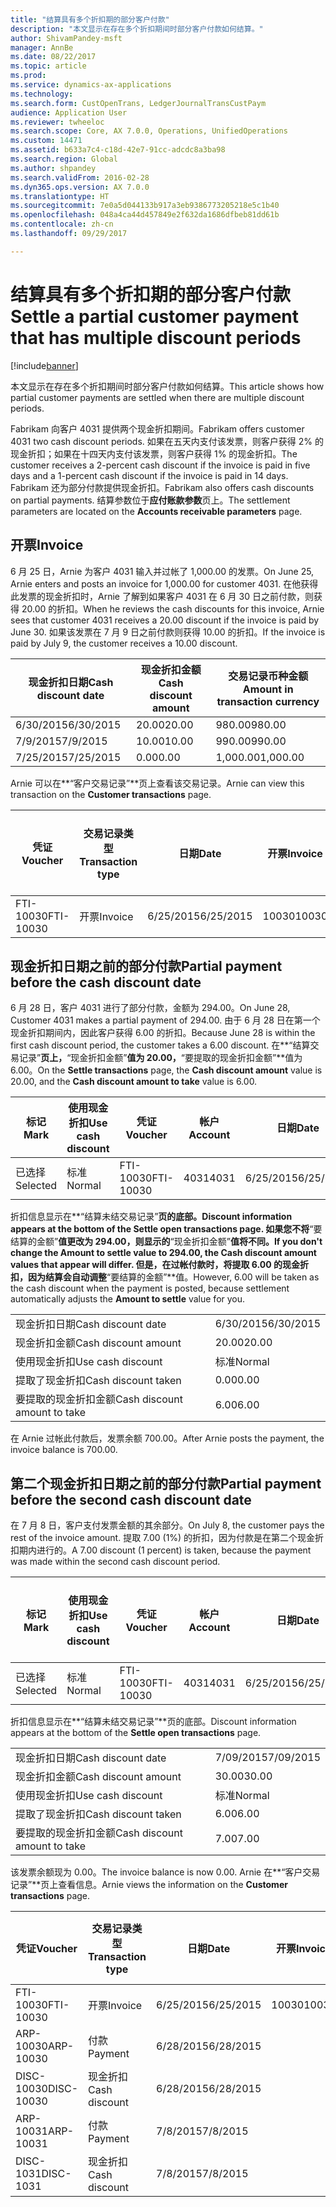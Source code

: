 ```yaml
---
title: "结算具有多个折扣期的部分客户付款"
description: "本文显示在存在多个折扣期间时部分客户付款如何结算。"
author: ShivamPandey-msft
manager: AnnBe
ms.date: 08/22/2017
ms.topic: article
ms.prod: 
ms.service: dynamics-ax-applications
ms.technology: 
ms.search.form: CustOpenTrans, LedgerJournalTransCustPaym
audience: Application User
ms.reviewer: twheeloc
ms.search.scope: Core, AX 7.0.0, Operations, UnifiedOperations
ms.custom: 14471
ms.assetid: b633a7c4-c18d-42e7-91cc-adcdc8a3ba98
ms.search.region: Global
ms.author: shpandey
ms.search.validFrom: 2016-02-28
ms.dyn365.ops.version: AX 7.0.0
ms.translationtype: HT
ms.sourcegitcommit: 7e0a5d044133b917a3eb9386773205218e5c1b40
ms.openlocfilehash: 048a4ca44d457849e2f632da1686dfbeb81dd61b
ms.contentlocale: zh-cn
ms.lasthandoff: 09/29/2017

---
```


# <a name="settle-a-partial-customer-payment-that-has-multiple-discount-periods"></a><span data-ttu-id="fbac2-103">结算具有多个折扣期的部分客户付款</span><span class="sxs-lookup"><span data-stu-id="fbac2-103">Settle a partial customer payment that has multiple discount periods</span></span>

[!include[banner](../includes/banner.md)]


<span data-ttu-id="fbac2-104">本文显示在存在多个折扣期间时部分客户付款如何结算。</span><span class="sxs-lookup"><span data-stu-id="fbac2-104">This article shows how partial customer payments are settled when there are multiple discount periods.</span></span>

<span data-ttu-id="fbac2-105">Fabrikam 向客户 4031 提供两个现金折扣期间。</span><span class="sxs-lookup"><span data-stu-id="fbac2-105">Fabrikam offers customer 4031 two cash discount periods.</span></span> <span data-ttu-id="fbac2-106">如果在五天内支付该发票，则客户获得 2% 的现金折扣；如果在十四天内支付该发票，则客户获得 1% 的现金折扣。</span><span class="sxs-lookup"><span data-stu-id="fbac2-106">The customer receives a 2-percent cash discount if the invoice is paid in five days and a 1-percent cash discount if the invoice is paid in 14 days.</span></span> <span data-ttu-id="fbac2-107">Fabrikam 还为部分付款提供现金折扣。</span><span class="sxs-lookup"><span data-stu-id="fbac2-107">Fabrikam also offers cash discounts on partial payments.</span></span> <span data-ttu-id="fbac2-108">结算参数位于**应付账款参数**页上。</span><span class="sxs-lookup"><span data-stu-id="fbac2-108">The settlement parameters are located on the **Accounts receivable parameters** page.</span></span>

## <a name="invoice"></a><span data-ttu-id="fbac2-109">开票</span><span class="sxs-lookup"><span data-stu-id="fbac2-109">Invoice</span></span>
<span data-ttu-id="fbac2-110">6 月 25 日，Arnie 为客户 4031 输入并过帐了 1,000.00 的发票。</span><span class="sxs-lookup"><span data-stu-id="fbac2-110">On June 25, Arnie enters and posts an invoice for 1,000.00 for customer 4031.</span></span> <span data-ttu-id="fbac2-111">在他获得此发票的现金折扣时，Arnie 了解到如果客户 4031 在 6 月 30 日之前付款，则获得 20.00 的折扣。</span><span class="sxs-lookup"><span data-stu-id="fbac2-111">When he reviews the cash discounts for this invoice, Arnie sees that customer 4031 receives a 20.00 discount if the invoice is paid by June 30.</span></span> <span data-ttu-id="fbac2-112">如果该发票在 7 月 9 日之前付款则获得 10.00 的折扣。</span><span class="sxs-lookup"><span data-stu-id="fbac2-112">If the invoice is paid by July 9, the customer receives a 10.00 discount.</span></span>

| <span data-ttu-id="fbac2-113">现金折扣日期</span><span class="sxs-lookup"><span data-stu-id="fbac2-113">Cash discount date</span></span> | <span data-ttu-id="fbac2-114">现金折扣金额</span><span class="sxs-lookup"><span data-stu-id="fbac2-114">Cash discount amount</span></span> | <span data-ttu-id="fbac2-115">交易记录币种金额</span><span class="sxs-lookup"><span data-stu-id="fbac2-115">Amount in transaction currency</span></span> |
|--------------------|----------------------|--------------------------------|
| <span data-ttu-id="fbac2-116">6/30/2015</span><span class="sxs-lookup"><span data-stu-id="fbac2-116">6/30/2015</span></span>          | <span data-ttu-id="fbac2-117">20.00</span><span class="sxs-lookup"><span data-stu-id="fbac2-117">20.00</span></span>                | <span data-ttu-id="fbac2-118">980.00</span><span class="sxs-lookup"><span data-stu-id="fbac2-118">980.00</span></span>                         |
| <span data-ttu-id="fbac2-119">7/9/2015</span><span class="sxs-lookup"><span data-stu-id="fbac2-119">7/9/2015</span></span>           | <span data-ttu-id="fbac2-120">10.00</span><span class="sxs-lookup"><span data-stu-id="fbac2-120">10.00</span></span>                | <span data-ttu-id="fbac2-121">990.00</span><span class="sxs-lookup"><span data-stu-id="fbac2-121">990.00</span></span>                         |
| <span data-ttu-id="fbac2-122">7/25/2015</span><span class="sxs-lookup"><span data-stu-id="fbac2-122">7/25/2015</span></span>          | <span data-ttu-id="fbac2-123">0.00</span><span class="sxs-lookup"><span data-stu-id="fbac2-123">0.00</span></span>                 | <span data-ttu-id="fbac2-124">1,000.00</span><span class="sxs-lookup"><span data-stu-id="fbac2-124">1,000.00</span></span>                       |

<span data-ttu-id="fbac2-125">Arnie 可以在**“客户交易记录”**页上查看该交易记录。</span><span class="sxs-lookup"><span data-stu-id="fbac2-125">Arnie can view this transaction on the **Customer transactions** page.</span></span>

| <span data-ttu-id="fbac2-126">凭证</span><span class="sxs-lookup"><span data-stu-id="fbac2-126">Voucher</span></span>   | <span data-ttu-id="fbac2-127">交易记录类型</span><span class="sxs-lookup"><span data-stu-id="fbac2-127">Transaction type</span></span> | <span data-ttu-id="fbac2-128">日期</span><span class="sxs-lookup"><span data-stu-id="fbac2-128">Date</span></span>      | <span data-ttu-id="fbac2-129">开票</span><span class="sxs-lookup"><span data-stu-id="fbac2-129">Invoice</span></span> | <span data-ttu-id="fbac2-130">交易币种借方金额</span><span class="sxs-lookup"><span data-stu-id="fbac2-130">Amount in transaction currency debit</span></span> | <span data-ttu-id="fbac2-131">交易币种贷方金额</span><span class="sxs-lookup"><span data-stu-id="fbac2-131">Amount in transaction currency credit</span></span> | <span data-ttu-id="fbac2-132">余额</span><span class="sxs-lookup"><span data-stu-id="fbac2-132">Balance</span></span>  | <span data-ttu-id="fbac2-133">货币</span><span class="sxs-lookup"><span data-stu-id="fbac2-133">Currency</span></span> |
|-----------|------------------|-----------|---------|--------------------------------------|---------------------------------------|----------|----------|
| <span data-ttu-id="fbac2-134">FTI-10030</span><span class="sxs-lookup"><span data-stu-id="fbac2-134">FTI-10030</span></span> | <span data-ttu-id="fbac2-135">开票</span><span class="sxs-lookup"><span data-stu-id="fbac2-135">Invoice</span></span>          | <span data-ttu-id="fbac2-136">6/25/2015</span><span class="sxs-lookup"><span data-stu-id="fbac2-136">6/25/2015</span></span> | <span data-ttu-id="fbac2-137">10030</span><span class="sxs-lookup"><span data-stu-id="fbac2-137">10030</span></span>   | <span data-ttu-id="fbac2-138">1,000.00</span><span class="sxs-lookup"><span data-stu-id="fbac2-138">1,000.00</span></span>                             |                                       | <span data-ttu-id="fbac2-139">1,000.00</span><span class="sxs-lookup"><span data-stu-id="fbac2-139">1,000.00</span></span> | <span data-ttu-id="fbac2-140">美元</span><span class="sxs-lookup"><span data-stu-id="fbac2-140">USD</span></span>      |

## <a name="partial-payment-before-the-cash-discount-date"></a><span data-ttu-id="fbac2-141">现金折扣日期之前的部分付款</span><span class="sxs-lookup"><span data-stu-id="fbac2-141">Partial payment before the cash discount date</span></span>
<span data-ttu-id="fbac2-142">6 月 28 日，客户 4031 进行了部分付款，金额为 294.00。</span><span class="sxs-lookup"><span data-stu-id="fbac2-142">On June 28, Customer 4031 makes a partial payment of 294.00.</span></span> <span data-ttu-id="fbac2-143">由于 6 月 28 日在第一个现金折扣期间内，因此客户获得 6.00 的折扣。</span><span class="sxs-lookup"><span data-stu-id="fbac2-143">Because June 28 is within the first cash discount period, the customer takes a 6.00 discount.</span></span> <span data-ttu-id="fbac2-144">在**“结算交易记录”**页上，**“现金折扣金额”**值为 20.00，**“要提取的现金折扣金额”**值为 6.00。</span><span class="sxs-lookup"><span data-stu-id="fbac2-144">On the **Settle transactions** page, the **Cash discount amount** value is 20.00, and the **Cash discount amount to take** value is 6.00.</span></span>

| <span data-ttu-id="fbac2-145">标记</span><span class="sxs-lookup"><span data-stu-id="fbac2-145">Mark</span></span>     | <span data-ttu-id="fbac2-146">使用现金折扣</span><span class="sxs-lookup"><span data-stu-id="fbac2-146">Use cash discount</span></span> | <span data-ttu-id="fbac2-147">凭证</span><span class="sxs-lookup"><span data-stu-id="fbac2-147">Voucher</span></span>   | <span data-ttu-id="fbac2-148">帐户</span><span class="sxs-lookup"><span data-stu-id="fbac2-148">Account</span></span> | <span data-ttu-id="fbac2-149">日期</span><span class="sxs-lookup"><span data-stu-id="fbac2-149">Date</span></span>      | <span data-ttu-id="fbac2-150">到期日期</span><span class="sxs-lookup"><span data-stu-id="fbac2-150">Due date</span></span>  | <span data-ttu-id="fbac2-151">开票</span><span class="sxs-lookup"><span data-stu-id="fbac2-151">Invoice</span></span> | <span data-ttu-id="fbac2-152">交易记录币种金额</span><span class="sxs-lookup"><span data-stu-id="fbac2-152">Amount in transaction currency</span></span> | <span data-ttu-id="fbac2-153">货币</span><span class="sxs-lookup"><span data-stu-id="fbac2-153">Currency</span></span> | <span data-ttu-id="fbac2-154">要结算的金额</span><span class="sxs-lookup"><span data-stu-id="fbac2-154">Amount to settle</span></span> |
|----------|-------------------|-----------|---------|-----------|-----------|---------|--------------------------------|----------|------------------|
| <span data-ttu-id="fbac2-155">已选择</span><span class="sxs-lookup"><span data-stu-id="fbac2-155">Selected</span></span> | <span data-ttu-id="fbac2-156">标准</span><span class="sxs-lookup"><span data-stu-id="fbac2-156">Normal</span></span>            | <span data-ttu-id="fbac2-157">FTI-10030</span><span class="sxs-lookup"><span data-stu-id="fbac2-157">FTI-10030</span></span> | <span data-ttu-id="fbac2-158">4031</span><span class="sxs-lookup"><span data-stu-id="fbac2-158">4031</span></span>    | <span data-ttu-id="fbac2-159">6/25/2015</span><span class="sxs-lookup"><span data-stu-id="fbac2-159">6/25/2015</span></span> | <span data-ttu-id="fbac2-160">7/25/2015</span><span class="sxs-lookup"><span data-stu-id="fbac2-160">7/25/2015</span></span> | <span data-ttu-id="fbac2-161">10030</span><span class="sxs-lookup"><span data-stu-id="fbac2-161">10030</span></span>   | <span data-ttu-id="fbac2-162">1,000.00</span><span class="sxs-lookup"><span data-stu-id="fbac2-162">1,000.00</span></span>                       | <span data-ttu-id="fbac2-163">美元</span><span class="sxs-lookup"><span data-stu-id="fbac2-163">USD</span></span>      | <span data-ttu-id="fbac2-164">294.00</span><span class="sxs-lookup"><span data-stu-id="fbac2-164">294.00</span></span>           |

<span data-ttu-id="fbac2-165">折扣信息显示在**“结算未结交易记录”**页的底部。</span><span class="sxs-lookup"><span data-stu-id="fbac2-165">Discount information appears at the bottom of the **Settle open transactions** page.</span></span> <span data-ttu-id="fbac2-166">如果您不将**“要结算的金额”**值更改为 **294.00**，则显示的**“现金折扣金额”**值将不同。</span><span class="sxs-lookup"><span data-stu-id="fbac2-166">If you don't change the **Amount to settle** value to **294.00**, the **Cash discount amount** values that appear will differ.</span></span> <span data-ttu-id="fbac2-167">但是，在过帐付款时，将提取 6.00 的现金折扣，因为结算会自动调整**“要结算的金额”**值。</span><span class="sxs-lookup"><span data-stu-id="fbac2-167">However, 6.00 will be taken as the cash discount when the payment is posted, because settlement automatically adjusts the **Amount to settle** value for you.</span></span>

|                              |           |
|------------------------------|-----------|
| <span data-ttu-id="fbac2-168">现金折扣日期</span><span class="sxs-lookup"><span data-stu-id="fbac2-168">Cash discount date</span></span>           | <span data-ttu-id="fbac2-169">6/30/2015</span><span class="sxs-lookup"><span data-stu-id="fbac2-169">6/30/2015</span></span> |
| <span data-ttu-id="fbac2-170">现金折扣金额</span><span class="sxs-lookup"><span data-stu-id="fbac2-170">Cash discount amount</span></span>         | <span data-ttu-id="fbac2-171">20.00</span><span class="sxs-lookup"><span data-stu-id="fbac2-171">20.00</span></span>     |
| <span data-ttu-id="fbac2-172">使用现金折扣</span><span class="sxs-lookup"><span data-stu-id="fbac2-172">Use cash discount</span></span>            | <span data-ttu-id="fbac2-173">标准</span><span class="sxs-lookup"><span data-stu-id="fbac2-173">Normal</span></span>    |
| <span data-ttu-id="fbac2-174">提取了现金折扣</span><span class="sxs-lookup"><span data-stu-id="fbac2-174">Cash discount taken</span></span>          | <span data-ttu-id="fbac2-175">0.00</span><span class="sxs-lookup"><span data-stu-id="fbac2-175">0.00</span></span>      |
| <span data-ttu-id="fbac2-176">要提取的现金折扣金额</span><span class="sxs-lookup"><span data-stu-id="fbac2-176">Cash discount amount to take</span></span> | <span data-ttu-id="fbac2-177">6.00</span><span class="sxs-lookup"><span data-stu-id="fbac2-177">6.00</span></span>      |

<span data-ttu-id="fbac2-178">在 Arnie 过帐此付款后，发票余额 700.00。</span><span class="sxs-lookup"><span data-stu-id="fbac2-178">After Arnie posts the payment, the invoice balance is 700.00.</span></span>

## <a name="partial-payment-before-the-second-cash-discount-date"></a><span data-ttu-id="fbac2-179">第二个现金折扣日期之前的部分付款</span><span class="sxs-lookup"><span data-stu-id="fbac2-179">Partial payment before the second cash discount date</span></span>
<span data-ttu-id="fbac2-180">在 7 月 8 日，客户支付发票金额的其余部分。</span><span class="sxs-lookup"><span data-stu-id="fbac2-180">On July 8, the customer pays the rest of the invoice amount.</span></span> <span data-ttu-id="fbac2-181">提取 7.00 (1%) 的折扣，因为付款是在第二个现金折扣期内进行的。</span><span class="sxs-lookup"><span data-stu-id="fbac2-181">A 7.00 discount (1 percent) is taken, because the payment was made within the second cash discount period.</span></span>

| <span data-ttu-id="fbac2-182">标记</span><span class="sxs-lookup"><span data-stu-id="fbac2-182">Mark</span></span>     | <span data-ttu-id="fbac2-183">使用现金折扣</span><span class="sxs-lookup"><span data-stu-id="fbac2-183">Use cash discount</span></span> | <span data-ttu-id="fbac2-184">凭证</span><span class="sxs-lookup"><span data-stu-id="fbac2-184">Voucher</span></span>   | <span data-ttu-id="fbac2-185">帐户</span><span class="sxs-lookup"><span data-stu-id="fbac2-185">Account</span></span> | <span data-ttu-id="fbac2-186">日期</span><span class="sxs-lookup"><span data-stu-id="fbac2-186">Date</span></span>      | <span data-ttu-id="fbac2-187">到期日期</span><span class="sxs-lookup"><span data-stu-id="fbac2-187">Due date</span></span>  | <span data-ttu-id="fbac2-188">开票</span><span class="sxs-lookup"><span data-stu-id="fbac2-188">Invoice</span></span> | <span data-ttu-id="fbac2-189">交易币种借方金额</span><span class="sxs-lookup"><span data-stu-id="fbac2-189">Amount in transaction currency debit</span></span> | <span data-ttu-id="fbac2-190">交易币种贷方金额</span><span class="sxs-lookup"><span data-stu-id="fbac2-190">Amount in transaction currency credit</span></span> | <span data-ttu-id="fbac2-191">货币</span><span class="sxs-lookup"><span data-stu-id="fbac2-191">Currency</span></span> | <span data-ttu-id="fbac2-192">要结算的金额</span><span class="sxs-lookup"><span data-stu-id="fbac2-192">Amount to settle</span></span> |
|----------|-------------------|-----------|---------|-----------|-----------|---------|--------------------------------------|---------------------------------------|----------|------------------|
| <span data-ttu-id="fbac2-193">已选择</span><span class="sxs-lookup"><span data-stu-id="fbac2-193">Selected</span></span> | <span data-ttu-id="fbac2-194">标准</span><span class="sxs-lookup"><span data-stu-id="fbac2-194">Normal</span></span>            | <span data-ttu-id="fbac2-195">FTI-10030</span><span class="sxs-lookup"><span data-stu-id="fbac2-195">FTI-10030</span></span> | <span data-ttu-id="fbac2-196">4031</span><span class="sxs-lookup"><span data-stu-id="fbac2-196">4031</span></span>    | <span data-ttu-id="fbac2-197">6/25/2015</span><span class="sxs-lookup"><span data-stu-id="fbac2-197">6/25/2015</span></span> | <span data-ttu-id="fbac2-198">7/25/2015</span><span class="sxs-lookup"><span data-stu-id="fbac2-198">7/25/2015</span></span> | <span data-ttu-id="fbac2-199">10030</span><span class="sxs-lookup"><span data-stu-id="fbac2-199">10030</span></span>   | <span data-ttu-id="fbac2-200">700.00</span><span class="sxs-lookup"><span data-stu-id="fbac2-200">700.00</span></span>                               |                                       | <span data-ttu-id="fbac2-201">美元</span><span class="sxs-lookup"><span data-stu-id="fbac2-201">USD</span></span>      | <span data-ttu-id="fbac2-202">693.00</span><span class="sxs-lookup"><span data-stu-id="fbac2-202">693.00</span></span>           |

<span data-ttu-id="fbac2-203">折扣信息显示在**“结算未结交易记录”**页的底部。</span><span class="sxs-lookup"><span data-stu-id="fbac2-203">Discount information appears at the bottom of the **Settle open transactions** page.</span></span>

|                              |           |
|------------------------------|-----------|
| <span data-ttu-id="fbac2-204">现金折扣日期</span><span class="sxs-lookup"><span data-stu-id="fbac2-204">Cash discount date</span></span>           | <span data-ttu-id="fbac2-205">7/09/2015</span><span class="sxs-lookup"><span data-stu-id="fbac2-205">7/09/2015</span></span> |
| <span data-ttu-id="fbac2-206">现金折扣金额</span><span class="sxs-lookup"><span data-stu-id="fbac2-206">Cash discount amount</span></span>         | <span data-ttu-id="fbac2-207">30.00</span><span class="sxs-lookup"><span data-stu-id="fbac2-207">30.00</span></span>     |
| <span data-ttu-id="fbac2-208">使用现金折扣</span><span class="sxs-lookup"><span data-stu-id="fbac2-208">Use cash discount</span></span>            | <span data-ttu-id="fbac2-209">标准</span><span class="sxs-lookup"><span data-stu-id="fbac2-209">Normal</span></span>    |
| <span data-ttu-id="fbac2-210">提取了现金折扣</span><span class="sxs-lookup"><span data-stu-id="fbac2-210">Cash discount taken</span></span>          | <span data-ttu-id="fbac2-211">6.00</span><span class="sxs-lookup"><span data-stu-id="fbac2-211">6.00</span></span>      |
| <span data-ttu-id="fbac2-212">要提取的现金折扣金额</span><span class="sxs-lookup"><span data-stu-id="fbac2-212">Cash discount amount to take</span></span> | <span data-ttu-id="fbac2-213">7.00</span><span class="sxs-lookup"><span data-stu-id="fbac2-213">7.00</span></span>      |

<span data-ttu-id="fbac2-214">该发票余额现为 0.00。</span><span class="sxs-lookup"><span data-stu-id="fbac2-214">The invoice balance is now 0.00.</span></span> <span data-ttu-id="fbac2-215">Arnie 在**“客户交易记录”**页上查看信息。</span><span class="sxs-lookup"><span data-stu-id="fbac2-215">Arnie views the information on the **Customer transactions** page.</span></span>

| <span data-ttu-id="fbac2-216">凭证</span><span class="sxs-lookup"><span data-stu-id="fbac2-216">Voucher</span></span>    | <span data-ttu-id="fbac2-217">交易记录类型</span><span class="sxs-lookup"><span data-stu-id="fbac2-217">Transaction type</span></span> | <span data-ttu-id="fbac2-218">日期</span><span class="sxs-lookup"><span data-stu-id="fbac2-218">Date</span></span>      | <span data-ttu-id="fbac2-219">开票</span><span class="sxs-lookup"><span data-stu-id="fbac2-219">Invoice</span></span> | <span data-ttu-id="fbac2-220">交易币种借方金额</span><span class="sxs-lookup"><span data-stu-id="fbac2-220">Amount in transaction currency debit</span></span> | <span data-ttu-id="fbac2-221">交易币种贷方金额</span><span class="sxs-lookup"><span data-stu-id="fbac2-221">Amount in transaction currency credit</span></span> | <span data-ttu-id="fbac2-222">余额</span><span class="sxs-lookup"><span data-stu-id="fbac2-222">Balance</span></span> | <span data-ttu-id="fbac2-223">货币</span><span class="sxs-lookup"><span data-stu-id="fbac2-223">Currency</span></span> |
|------------|------------------|-----------|---------|--------------------------------------|---------------------------------------|---------|----------|
| <span data-ttu-id="fbac2-224">FTI-10030</span><span class="sxs-lookup"><span data-stu-id="fbac2-224">FTI-10030</span></span>  | <span data-ttu-id="fbac2-225">开票</span><span class="sxs-lookup"><span data-stu-id="fbac2-225">Invoice</span></span>          | <span data-ttu-id="fbac2-226">6/25/2015</span><span class="sxs-lookup"><span data-stu-id="fbac2-226">6/25/2015</span></span> | <span data-ttu-id="fbac2-227">10030</span><span class="sxs-lookup"><span data-stu-id="fbac2-227">10030</span></span>   | <span data-ttu-id="fbac2-228">1,000.00</span><span class="sxs-lookup"><span data-stu-id="fbac2-228">1,000.00</span></span>                             |                                       | <span data-ttu-id="fbac2-229">0.00</span><span class="sxs-lookup"><span data-stu-id="fbac2-229">0.00</span></span>    | <span data-ttu-id="fbac2-230">美元</span><span class="sxs-lookup"><span data-stu-id="fbac2-230">USD</span></span>      |
| <span data-ttu-id="fbac2-231">ARP-10030</span><span class="sxs-lookup"><span data-stu-id="fbac2-231">ARP-10030</span></span>  |  <span data-ttu-id="fbac2-232">付款</span><span class="sxs-lookup"><span data-stu-id="fbac2-232">Payment</span></span>         | <span data-ttu-id="fbac2-233">6/28/2015</span><span class="sxs-lookup"><span data-stu-id="fbac2-233">6/28/2015</span></span> |         |                                      | <span data-ttu-id="fbac2-234">294.00</span><span class="sxs-lookup"><span data-stu-id="fbac2-234">294.00</span></span>                                | <span data-ttu-id="fbac2-235">0.00</span><span class="sxs-lookup"><span data-stu-id="fbac2-235">0.00</span></span>    | <span data-ttu-id="fbac2-236">美元</span><span class="sxs-lookup"><span data-stu-id="fbac2-236">USD</span></span>      |
| <span data-ttu-id="fbac2-237">DISC-10030</span><span class="sxs-lookup"><span data-stu-id="fbac2-237">DISC-10030</span></span> |  <span data-ttu-id="fbac2-238">现金折扣</span><span class="sxs-lookup"><span data-stu-id="fbac2-238">Cash discount</span></span>   | <span data-ttu-id="fbac2-239">6/28/2015</span><span class="sxs-lookup"><span data-stu-id="fbac2-239">6/28/2015</span></span> |         |                                      | <span data-ttu-id="fbac2-240">6.00</span><span class="sxs-lookup"><span data-stu-id="fbac2-240">6.00</span></span>                                  | <span data-ttu-id="fbac2-241">0.00</span><span class="sxs-lookup"><span data-stu-id="fbac2-241">0.00</span></span>    | <span data-ttu-id="fbac2-242">美元</span><span class="sxs-lookup"><span data-stu-id="fbac2-242">USD</span></span>      |
| <span data-ttu-id="fbac2-243">ARP-10031</span><span class="sxs-lookup"><span data-stu-id="fbac2-243">ARP-10031</span></span>  |  <span data-ttu-id="fbac2-244">付款</span><span class="sxs-lookup"><span data-stu-id="fbac2-244">Payment</span></span>         | <span data-ttu-id="fbac2-245">7/8/2015</span><span class="sxs-lookup"><span data-stu-id="fbac2-245">7/8/2015</span></span>  |         |                                      | <span data-ttu-id="fbac2-246">693.00</span><span class="sxs-lookup"><span data-stu-id="fbac2-246">693.00</span></span>                                | <span data-ttu-id="fbac2-247">0.00</span><span class="sxs-lookup"><span data-stu-id="fbac2-247">0.00</span></span>    | <span data-ttu-id="fbac2-248">美元</span><span class="sxs-lookup"><span data-stu-id="fbac2-248">USD</span></span>      |
| <span data-ttu-id="fbac2-249">DISC-1031</span><span class="sxs-lookup"><span data-stu-id="fbac2-249">DISC-1031</span></span>  |  <span data-ttu-id="fbac2-250">现金折扣</span><span class="sxs-lookup"><span data-stu-id="fbac2-250">Cash discount</span></span>   | <span data-ttu-id="fbac2-251">7/8/2015</span><span class="sxs-lookup"><span data-stu-id="fbac2-251">7/8/2015</span></span>  |         |                                      | <span data-ttu-id="fbac2-252">7.00</span><span class="sxs-lookup"><span data-stu-id="fbac2-252">7.00</span></span>                                  | <span data-ttu-id="fbac2-253">0.00</span><span class="sxs-lookup"><span data-stu-id="fbac2-253">0.00</span></span>    | <span data-ttu-id="fbac2-254">美元</span><span class="sxs-lookup"><span data-stu-id="fbac2-254">USD</span></span>      |






